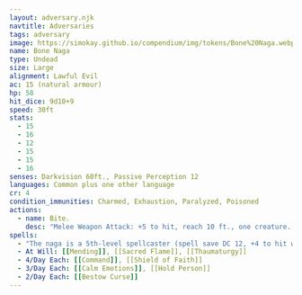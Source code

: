 ```yaml
---
layout: adversary.njk
navtitle: Adversaries
tags: adversary
image: https://simokay.github.io/compendium/img/tokens/Bone%20Naga.webp
name: Bone Naga
type: Undead
size: Large
alignment: Lawful Evil 
ac: 15 (natural armour)
hp: 58
hit_dice: 9d10+9
speed: 30ft
stats:
  - 15
  - 16
  - 12
  - 15
  - 15
  - 16
senses: Darkvision 60ft., Passive Perception 12
languages: Common plus one other language
cr: 4
condition_immunities: Charmed, Exhaustion, Paralyzed, Poisoned
actions:
  - name: Bite.
    desc: "Melee Weapon Attack: +5 to hit, reach 10 ft., one creature. Hit: 10 (2d6 + 3) piercing damage plus 10 (3d6) poison damage."
spells:
  - "The naga is a 5th-level spellcaster (spell save DC 12, +4 to hit with spell attacks) that needs only verbal components to cast its spells. Its spellcasting ability is Wisdom, and it has the following cleric spells prepared:"
  - At Will: [[Mending]], [[Sacred Flame]], [[Thaumaturgy]]
  - 4/Day Each: [[Command]], [[Shield of Faith]]
  - 3/Day Each: [[Calm Emotions]], [[Hold Person]]
  - 2/Day Each: [[Bestow Curse]]
---
```


